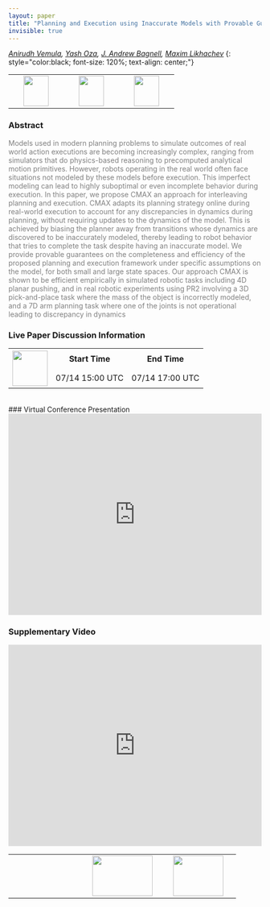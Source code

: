 ```yaml
---
layout: paper
title: "Planning and Execution using Inaccurate Models with Provable Guarantees"
invisible: true
---
```

*[Anirudh Vemula](https://vvanirudh.github.io/),  [Yash Oza](https://www.ri.cmu.edu/ri-people/yash-oza/),  [J. Andrew Bagnell](http://robotwhisperer.org/),  [Maxim Likhachev](http://www.cs.cmu.edu/~maxim/index.html)*
{: style="color:black; font-size: 120%; text-align: center;"}

<table width="40%"> <tr>
<td style="width: 20%; text-align: center;"><a href="http://www.roboticsproceedings.org/rss16/p001.pdf"><img src="{{ site.baseurl }}/images/paper_link.png"
width = "50"  height = "60"/> </a> </td>

<td style="width: 20%; text-align: center;"><a href="https://vvanirudh.github.io/blog/cmax/"><img src="{{ site.baseurl }}/images/website_link.png"
width = "50"  height = "60"/> </a> </td>

<td style="width: 20%; text-align: center;"><a href="https://github.com/vvanirudh/CMAX"><img src="{{ site.baseurl }}/images/software_link.png"
width = "50"  height = "60"/> </a> </td>

</tr></table>

### Abstract
<html><p style="color:gray; font-size: 100%; text-align: justified;">
Models used in modern planning problems to simulate outcomes of real world action executions are becoming increasingly complex, ranging from simulators that do physics-based reasoning to precomputed analytical motion primitives. However, robots operating in the real world often face situations not modeled by these models before execution. This imperfect modeling can lead to highly suboptimal or even incomplete behavior during execution. In this paper, we propose CMAX an approach for interleaving planning and execution. CMAX adapts its planning strategy online during real-world execution to account for any discrepancies in dynamics during planning, without requiring updates to the dynamics of the model. This is achieved by biasing the planner away from transitions whose dynamics are discovered to be inaccurately modeled, thereby leading to robot behavior that tries to complete the task despite having an inaccurate model. We provide provable guarantees on the completeness and efficiency of the proposed planning and execution framework under specific assumptions on the model, for both small and large state spaces. Our approach CMAX is shown to be efficient empirically in simulated robotic tasks including 4D planar pushing, and in real robotic experiments using PR2 involving a 3D pick-and-place task where the mass of the object is incorrectly modeled, and a 7D arm planning task where one of the joints is not operational leading to discrepancy in dynamics
</p></html>

### Live Paper Discussion Information
<html>
<table width="50%">
<tr> <th rowspan="2"><a href="https://pheedloop.com/rss2020/virtual/#session_KVUfFv"><img src="{{ site.baseurl }}/images/pheedloop_link.png" width = "70"  height = "70"/> </a> </th> <th> Start Time </th> <th> End Time </th> </tr>
<tr> <td> 07/14 15:00 UTC </td><td> 07/14 17:00 UTC </td></tr>
</table> <br> </html>
### Virtual Conference Presentation
<iframe width="100%" height="400" src="https://www.youtube.com/embed/S7tLYBgZzUM" frameborder="0" allow="accelerometer; autoplay; encrypted-media; gyroscope; picture-in-picture" allowfullscreen></iframe>

### Supplementary Video
<iframe width="100%" height="400" src="https://www.youtube.com/embed/eQmAeWIhjO8 " frameborder="0" allow="accelerometer; autoplay; encrypted-media; gyroscope; picture-in-picture" allowfullscreen></iframe>

<table width="100%"><tr><td style="width: 30%; text-align: center;"> </td> 

<td style="width: 30%; text-align: center;"><a href="{{ site.baseurl }}/program/papers"> <img src="{{ site.baseurl }}/images/overview_icon.png" width = "120"  height = "80"/> </a> </td> 

<td style="width: 30%; text-align: center;"><a href="{{ site.baseurl }}/program/papers/2"> <img src="{{ site.baseurl }}/images/next_icon.png" width = "100"  height = "80"/> </a> </td> 

</tr></table>

